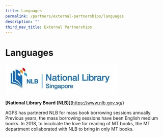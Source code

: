 ```yaml
---
title: Languages
permalink: /partners/external-partnerships/languages
description: ""
third_nav_title: External Partnerships
---
```

Languages
=========
<img src="/images/NLB_logo.jpg"  
style="width:70%">

**[**National Library Board (NLB)**]**(https://www.nlb.gov.sg/) 

AGPS has partnered NLB for mass book borrowing sessions annually. Previous years, the mass borrowing sessions have been English medium books. In 2018, to inculcate the love for reading of MT books, the MT department collaborated with NLB to bring in only MT books.